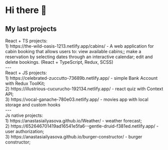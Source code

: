 <h1> Hi there 👋 </h1>

<h2>My last projects</h2>
React + TS projects: <br>
1) https://the-wild-oasis-1213.netlify.app/cabins/ - A web application for cabin booking that allows users to: view available cabins;; make a reservation by selecting dates through an interactive calendar; edit and delete bookings.  (React + TypeScript, Redux, SCSS)<br>
---<br>
React + JS projects: <br>
1) https://celebrated-zuccutto-73689b.netlify.app/ - simple Bank Account with Redux ToolKit;<br>
2) https://illustrious-cucurucho-192134.netlify.app/ - react quiz with Context API;<br>
3) https://vocal-ganache-780e03.netlify.app/ - movies app with local storage and custom hooks<br>
---<br>
Js native projects:<br>
1) https://anastasiailyasova.github.io/Weather/ - weather forecast;<br>
2) https://652646701419ad16541e5fa6--gentle-druid-f381ed.netlify.app/ - user authorization;<br>
3) https://anastasiailyasova.github.io/burger-constructor/ - burger constructor;<br>

<!--
**AnastasiaIlyasova/AnastasiaIlyasova** is a ✨ _special_ ✨ repository because its `README.md` (this file) appears on your GitHub profile.

Here are some ideas to get you started:

- 🔭 I’m currently working on ...
- 🌱 I’m currently learning ...
- 👯 I’m looking to collaborate on ...
- 🤔 I’m looking for help with ...
- 💬 Ask me about ...
- 📫 How to reach me: ...
- 😄 Pronouns: ...
- ⚡ Fun fact: ...
-->

